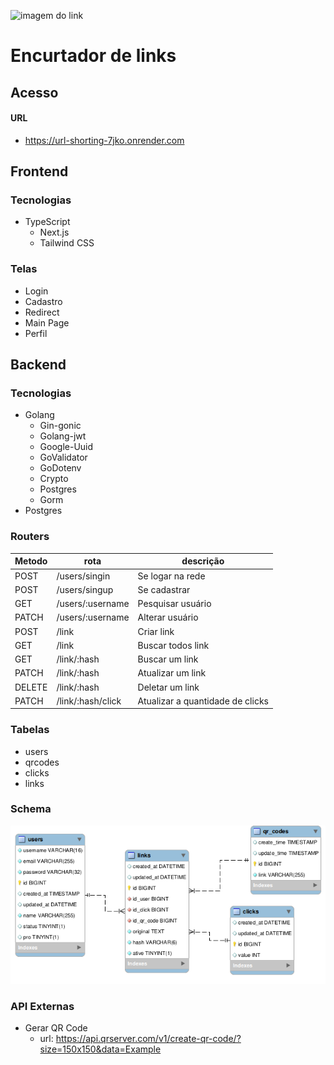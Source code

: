 ![imagem do link](https://www.elegantthemes.com/blog/wp-content/uploads/2015/02/custom-trackable-short-url-feature.png)

# Encurtador de links

## Acesso

#### URL 

- https://url-shorting-7jko.onrender.com

## Frontend

### Tecnologias

- TypeScript
  - Next.js
  - Tailwind CSS 

### Telas

- Login
- Cadastro
- Redirect
- Main Page
- Perfil

## Backend

### Tecnologias

- Golang
  - Gin-gonic
  - Golang-jwt
  - Google-Uuid
  - GoValidator
  - GoDotenv
  - Crypto
  - Postgres
  - Gorm
- Postgres

### Routers

Metodo | rota | descrição
---  | --- | ---
POST | /users/singin | Se logar na rede
POST |  /users/singup | Se cadastrar
GET | /users/:username | Pesquisar usuário
PATCH | /users/:username | Alterar usuário
POST | /link | Criar link
GET | /link | Buscar todos link
GET | /link/:hash | Buscar um link
PATCH | /link/:hash | Atualizar um link
DELETE | /link/:hash | Deletar um link
PATCH | /link/:hash/click | Atualizar a quantidade de clicks 

### Tabelas

- users
- qrcodes
- clicks
- links

### Schema

![imagem do schema](./assets/schema.png)

### API Externas

- Gerar QR Code
  - url: https://api.qrserver.com/v1/create-qr-code/?size=150x150&data=Example
